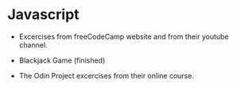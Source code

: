 # Javascript

* Excercises from freeCodeCamp website and from their youtube channel.

- Blackjack Game (finished)

* The Odin Project excercises from their online course.
